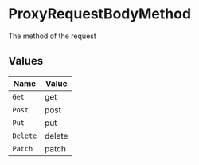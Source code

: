 # ProxyRequestBodyMethod

The method of the request


## Values

| Name     | Value    |
| -------- | -------- |
| `Get`    | get      |
| `Post`   | post     |
| `Put`    | put      |
| `Delete` | delete   |
| `Patch`  | patch    |